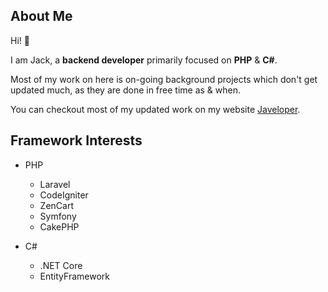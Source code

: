 ## About Me

Hi! :wave:

I am Jack, a **backend developer** primarily focused on **PHP** & **C#**.

Most of my work on here is on-going background projects which don't get updated much, as they are done in free time as & when.

You can checkout most of my updated work on my website [Javeloper](https://javeloper.co.uk).

## Framework Interests

- PHP
	 - Laravel
	 - CodeIgniter
	 - ZenCart
	 - Symfony
	 - CakePHP

- C#
	- .NET Core
	 - EntityFramework
